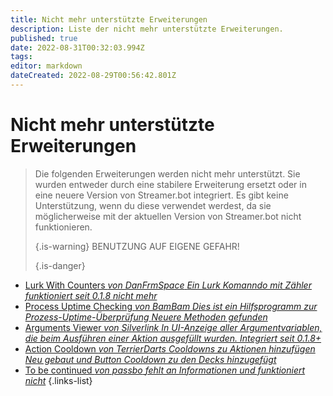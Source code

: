 ```yaml
---
title: Nicht mehr unterstützte Erweiterungen
description: Liste der nicht mehr unterstützte Erweiterungen.
published: true
date: 2022-08-31T00:32:03.994Z
tags: 
editor: markdown
dateCreated: 2022-08-29T00:56:42.801Z
---
```


# Nicht mehr unterstützte Erweiterungen
> Die folgenden Erweiterungen werden nicht mehr unterstützt.  Sie wurden entweder durch eine stabilere Erweiterung ersetzt oder in eine neuere Version von Streamer.bot integriert. Es gibt keine Unterstützung, wenn du diese verwendet werdest, da sie möglicherweise mit der aktuellen Version von Streamer.bot nicht funktionieren. 
> 
> {.is-warning}
> BENUTZUNG AUF EIGENE GEFAHR! 
> 
> {.is-danger}

* [Lurk With Counters *von DanFrmSpace* *Ein Lurk Komanndo mit Zähler* *funktioniert seit 0.1.8 nicht mehr*](/depreciated/lurk-command-with-counters)
* [Process Uptime Checking *von BamBam* *Dies ist ein Hilfsprogramm zur Prozess-Uptime-Überprüfung* *Neuere Methoden gefunden*](/depreciated/process-uptime-checking)
* [Arguments Viewer *von Silverlink* *In UI-Anzeige aller Argumentvariablen, die beim Ausführen einer Aktion ausgefüllt wurden.* *Integriert seit 0.1.8+*](/depreciated/arguments-viewer)
* [Action Cooldown *von TerrierDarts* *Cooldowns zu Aktionen hinzufügen* *Neu gebaut und Button Cooldown zu den Decks hinzugefügt*](/depreciated/actions-cooldown)
* [To be continued *von passbo* *fehlt an Informationen und funktioniert nicht*](/depreciated/to-be-continued/)
{.links-list}
